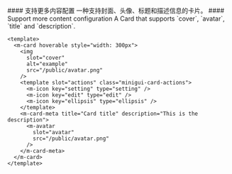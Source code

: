 <cn>
  #### 支持更多内容配置
  一种支持封面、头像、标题和描述信息的卡片。
</cn>

<us>
  #### Support more content configuration
  A Card that supports `cover`, `avatar`, `title` and `description`.
</us>

```vue
<template>
  <m-card hoverable style="width: 300px">
    <img
      slot="cover"
      alt="example"
      src="/public/avatar.png"
    />
    <template slot="actions" class="minigui-card-actions">
      <m-icon key="setting" type="setting" />
      <m-icon key="edit" type="edit" />
      <m-icon key="ellipsis" type="ellipsis" />
    </template>
    <m-card-meta title="Card title" description="This is the description">
      <m-avatar
        slot="avatar"
        src="/public/avatar.png"
      />
    </m-card-meta>
  </m-card>
</template>
```
